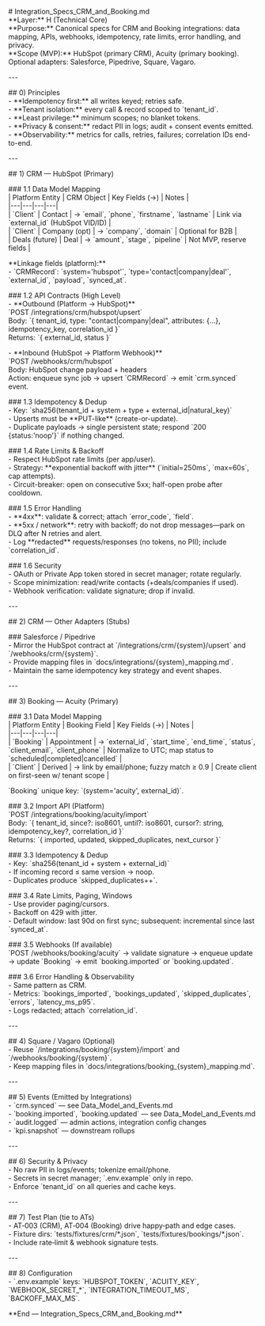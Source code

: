 \# Integration\_Specs\_CRM\_and\_Booking.md  
\*\*Layer:\*\* H (Technical Core)    
\*\*Purpose:\*\* Canonical specs for CRM and Booking integrations: data mapping, APIs, webhooks, idempotency, rate limits, error handling, and privacy.    
\*\*Scope (MVP):\*\* HubSpot (primary CRM), Acuity (primary booking). Optional adapters: Salesforce, Pipedrive, Square, Vagaro.

\---

\#\# 0\) Principles  
\- \*\*Idempotency first:\*\* all writes keyed; retries safe.  
\- \*\*Tenant isolation:\*\* every call & record scoped to \`tenant\_id\`.  
\- \*\*Least privilege:\*\* minimum scopes; no blanket tokens.  
\- \*\*Privacy & consent:\*\* redact PII in logs; audit \+ consent events emitted.  
\- \*\*Observability:\*\* metrics for calls, retries, failures; correlation IDs end-to-end.

\---

\#\# 1\) CRM — HubSpot (Primary)

\#\#\# 1.1 Data Model Mapping  
| Platform Entity | CRM Object     | Key Fields (→)                                   | Notes |  
|---|---|---|---|  
| \`Client\`        | Contact        | → \`email\`, \`phone\`, \`firstname\`, \`lastname\`      | Link via \`external\_id\` (HubSpot VID/ID) |  
| \`Client\`        | Company (opt)  | → \`company\`, \`domain\`                            | Optional for B2B |  
| Deals (future)  | Deal           | → \`amount\`, \`stage\`, \`pipeline\`                  | Not MVP, reserve fields |

\*\*Linkage fields (platform):\*\*  
\- \`CRMRecord\`: \`system='hubspot'\`, \`type='contact|company|deal'\`, \`external\_id\`, \`payload\`, \`synced\_at\`.

\#\#\# 1.2 API Contracts (High Level)  
\- \*\*Outbound (Platform → HubSpot)\*\*    
  \`POST /integrations/crm/hubspot/upsert\`    
  Body: \`{ tenant\_id, type: "contact|company|deal", attributes: {...}, idempotency\_key, correlation\_id }\`    
  Returns: \`{ external\_id, status }\`

\- \*\*Inbound (HubSpot → Platform Webhook)\*\*    
  \`POST /webhooks/crm/hubspot\`    
  Body: HubSpot change payload \+ headers    
  Action: enqueue sync job → upsert \`CRMRecord\` → emit \`crm.synced\` event.

\#\#\# 1.3 Idempotency & Dedup  
\- Key: \`sha256(tenant\_id \+ system \+ type \+ external\_id|natural\_key)\`    
\- Upserts must be \*\*PUT-like\*\* (create-or-update).    
\- Duplicate payloads → single persistent state; respond \`200 {status:'noop'}\` if nothing changed.

\#\#\# 1.4 Rate Limits & Backoff  
\- Respect HubSpot rate limits (per app/user).    
\- Strategy: \*\*exponential backoff with jitter\*\* (\`initial=250ms\`, \`max=60s\`, cap attempts).    
\- Circuit-breaker: open on consecutive 5xx; half-open probe after cooldown.

\#\#\# 1.5 Error Handling  
\- \*\*4xx\*\*: validate & correct; attach \`error\_code\`, \`field\`.    
\- \*\*5xx / network\*\*: retry with backoff; do not drop messages—park on DLQ after N retries and alert.    
\- Log \*\*redacted\*\* requests/responses (no tokens, no PII); include \`correlation\_id\`.

\#\#\# 1.6 Security  
\- OAuth or Private App token stored in secret manager; rotate regularly.    
\- Scope minimization: read/write contacts (+deals/companies if used).    
\- Webhook verification: validate signature; drop if invalid.

\---

\#\# 2\) CRM — Other Adapters (Stubs)

\#\#\# Salesforce / Pipedrive  
\- Mirror the HubSpot contract at \`/integrations/crm/{system}/upsert\` and \`/webhooks/crm/{system}\`.    
\- Provide mapping files in \`docs/integrations/{system}\_mapping.md\`.    
\- Maintain the same idempotency key strategy and event shapes.

\---

\#\# 3\) Booking — Acuity (Primary)

\#\#\# 3.1 Data Model Mapping  
| Platform Entity | Booking Field | Key Fields (→)                          | Notes |  
|---|---|---|---|  
| \`Booking\`       | Appointment   | → \`external\_id\`, \`start\_time\`, \`end\_time\`, \`status\`, \`client\_email\`, \`client\_phone\` | Normalize to UTC; map status to \`scheduled|completed|cancelled\` |  
| \`Client\`        | Derived       | → link by email/phone; fuzzy match ≥ 0.9 | Create client on first-seen w/ tenant scope |

\`Booking\` unique key: \`(system='acuity', external\_id)\`.

\#\#\# 3.2 Import API (Platform)  
\`POST /integrations/booking/acuity/import\`    
Body: \`{ tenant\_id, since?: iso8601, until?: iso8601, cursor?: string, idempotency\_key?, correlation\_id }\`    
Returns: \`{ imported, updated, skipped\_duplicates, next\_cursor }\`

\#\#\# 3.3 Idempotency & Dedup  
\- Key: \`sha256(tenant\_id \+ system \+ external\_id)\`    
\- If incoming record ≤ same version → noop.    
\- Duplicates produce \`skipped\_duplicates++\`.

\#\#\# 3.4 Rate Limits, Paging, Windows  
\- Use provider paging/cursors.    
\- Backoff on 429 with jitter.    
\- Default window: last 90d on first sync; subsequent: incremental since last \`synced\_at\`.

\#\#\# 3.5 Webhooks (If available)  
\`POST /webhooks/booking/acuity\` → validate signature → enqueue update → update \`Booking\` → emit \`booking.imported\` or \`booking.updated\`.

\#\#\# 3.6 Error Handling & Observability  
\- Same pattern as CRM.    
\- Metrics: \`bookings\_imported\`, \`bookings\_updated\`, \`skipped\_duplicates\`, \`errors\`, \`latency\_ms\_p95\`.    
\- Logs redacted; attach \`correlation\_id\`.

\---

\#\# 4\) Square / Vagaro (Optional)  
\- Reuse \`/integrations/booking/{system}/import\` and \`/webhooks/booking/{system}\`.    
\- Keep mapping files in \`docs/integrations/booking\_{system}\_mapping.md\`.

\---

\#\# 5\) Events (Emitted by Integrations)  
\- \`crm.synced\` — see Data\_Model\_and\_Events.md    
\- \`booking.imported\`, \`booking.updated\` — see Data\_Model\_and\_Events.md    
\- \`audit.logged\` — admin actions, integration config changes    
\- \`kpi.snapshot\` — downstream rollups

\---

\#\# 6\) Security & Privacy  
\- No raw PII in logs/events; tokenize email/phone.    
\- Secrets in secret manager; \`.env.example\` only in repo.    
\- Enforce \`tenant\_id\` on all queries and cache keys.

\---

\#\# 7\) Test Plan (tie to ATs)  
\- AT‑003 (CRM), AT‑004 (Booking) drive happy‑path and edge cases.    
\- Fixture dirs: \`tests/fixtures/crm/\*.json\`, \`tests/fixtures/bookings/\*.json\`.    
\- Include rate‑limit & webhook signature tests.

\---

\#\# 8\) Configuration  
\- \`.env.example\` keys: \`HUBSPOT\_TOKEN\`, \`ACUITY\_KEY\`, \`WEBHOOK\_SECRET\_\*\`, \`INTEGRATION\_TIMEOUT\_MS\`, \`BACKOFF\_MAX\_MS\`.

\*\*End — Integration\_Specs\_CRM\_and\_Booking.md\*\*

